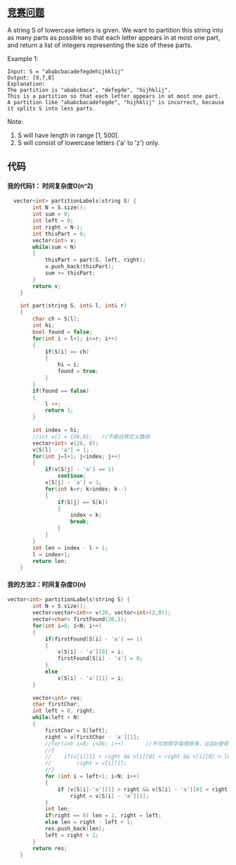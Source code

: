 ## [竞赛问题](https://leetcode.com/contest/weekly-contest-67/problems/partition-labels/)
A string S of lowercase letters is given. We want to partition this string into as many parts as possible so that each letter appears in at most one part, and return a list of integers representing the size of these parts.

Example 1:
```
Input: S = "ababcbacadefegdehijhklij"
Output: [9,7,8]
Explanation:
The partition is "ababcbaca", "defegde", "hijhklij".
This is a partition so that each letter appears in at most one part.
A partition like "ababcbacadefegde", "hijhklij" is incorrect, because it splits S into less parts.
```
Note:
1. S will have length in range [1, 500].
2. S will consist of lowercase letters ('a' to 'z') only.

## 代码
#### 我的代码1： 时间复杂度O(n^2)
```C++
  vector<int> partitionLabels(string S) {
        int N = S.size();
        int sum = 0;
        int left = 0;
        int right = N-1;
        int thisPart = 0;
        vector<int> v;
        while(sum < N)
        {
            thisPart = part(S, left, right);
            v.push_back(thisPart);
            sum += thisPart;
        }
        return v;       
    }
    
    int part(string S, int& l, int& r)
    {
        char ch = S[l];
        int hi;
        bool found = false;
        for(int i = l+1; i<=r; i++)
        {
            if(S[i] == ch)
            {
                hi = i;
                found = true;
            }
        }
        if(found == false)
        {
            l ++;
            return 1;
        }
        
        int index = hi;
        //int v[] = {26,0};   //不能这样定义数组
        vector<int> v(26, 0);
        v[S[l] - 'a'] = 1;
        for(int j=l+1; j<index; j++)
        {
            if(v[S[j] - 'a'] == 1)
                continue;
            v[S[j] - 'a'] = 1;
            for(int k=r; k>index; k--)
            {
                if(S[j] == S[k])
                {
                    index = k;
                    break;
                }
            }
        }
        int len = index - l + 1;
        l = index+1;
        return len;
    }
```

#### 我的方法2：时间复杂度O(n)
```C++
vector<int> partitionLabels(string S) {
        int N = S.size();
        vector<vector<int>> v(26, vector<int>(2,0));
        vector<char> firstFound(26,1);
        for(int i=0; i<N; i++)
        {
            if(firstFound[S[i] - 'a'] == 1)
            {
                v[S[i] - 'a'][0] = i;
                firstFound[S[i] - 'a'] = 0;
            }
            else
                v[S[i] - 'a'][1] = i;
        }
        
        vector<int> res;
        char firstChar;
        int left = 0, right;
        while(left < N)
        {
            firstChar = S[left];
            right = v[firstChar - 'a'][1];
            //for(int i=0; i<26; i++)       //不可按照字母顺序来，比如e使得right增大了，包含了新的字符b，但是b不会再被判断了，而最后一个b如果在right之后的话就错了。
            //{
            //    if(v[i][1] > right && v[i][0] < right && v[i][0] > left)
            //        right = v[i][1];
            //}
            for (int i = left+1; i<N; i++)
		    {
			    if (v[S[i]-'a'][1] > right && v[S[i] - 'a'][0] < right && v[S[i] - 'a'][0] > left)
				    right = v[S[i] - 'a'][1];
		    }
            int len;
            if(right == 0) len = 1, right = left;
            else len = right - left + 1;
            res.push_back(len);
            left = right + 1;
        }
        return res;        
    }
```
